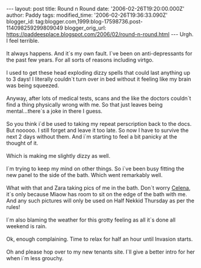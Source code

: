 \-\-- layout: post title: Round n Round date:
\'2006-02-26T19:20:00.000Z\' author: Paddy tags: modified\_time:
\'2006-02-26T19:36:33.090Z\' blogger\_id:
tag:blogger.com,1999:blog-17598736.post-114098259299809049
blogger\_orig\_url:
https://paddeesplace.blogspot.com/2006/02/round-n-round.html \-\-- Urgh.
I feel terrible.\
\
It always happens. And it\`s my own fault. I\`ve been on
anti-depressants for the past few years. For all sorts of reasons
including virtgo.\
\
I used to get these head exploding dizzy spells that could last anything
up to 3 days! I literally couldn\`t turn over in bed without it feeling
like my brain was being squeezed.\
\
Anyway, after lots of medical tests, scans and the like the doctors
couldn\`t find a thing physically wrong with me. So that just leaves
being mental\...there\`s a joke in there I guess.\
\
So you think i\`d be used to taking my repeat perscription back to the
docs. But nooooo. I still forget and leave it too late. So now I have to
survive the next 2 days without them. And i\`m starting to feel a bit
panicky at the thought of it.\
\
Which is making me slightly dizzy as well.\
\
I\`m trying to keep my mind on other things. So i\`ve been busy fitting
the new panel to the side of the bath. Which went remarkably well.\
\
What with that and Zara taking pics of me in the bath. Don\`t worry
[Celena](https://celenaszoo.blogspot.com/), it\`s only because Miaow has
room to sit on the edge of the bath with me. And any such pictures will
only be used on Half Nekkid Thursday as per the rules!\
\
I\`m also blaming the weather for this grotty feeling as all it\`s done
all weekend is rain.\
\
Ok, enough complaining. Time to relax for half an hour until Invasion
starts.\
\
Oh and please hop over to my new tenants site. I\`ll give a better intro
for her when i\`m less grouchy.
